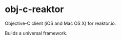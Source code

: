 obj-c-reaktor
==========

Objective-C client (iOS and Mac OS X) for reaktor.io.

Builds a universal framework.